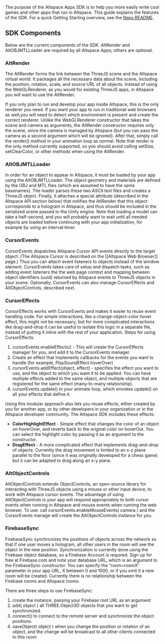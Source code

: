 The purpose of the Altspace Apps SDK is to help you more easily write cool games and other apps that run in Altspace.  This guide explains the features of the SDK. For a quick Getting Starting overview, see the [Repo README].

## SDK Components
Below are the current components of the SDK.  AltRender and AltOBJMTLLoader are required by all Altspace Apps; others are optional.

### AltRender
The AltRender forms the link between the ThreeJS scene and the Altspace virtual world.  It packages all the necessary data about the scene, including the position, rotation, scale, and source URL of all objects.  Instead of using the WebGLRenderer, as you would for existing ThreeJS apps, in Altspace you will want to use the AltRender.  

If you only plan to run and develop your app inside Altspace, this is the only renderer you need. If you want your app to run in traditional web browsers as well,you will need to detect which environment is present and create the correct renderer.  Unlike the WebGLRenderer constructor that takes the scene and camera as arguments, the AltRender constructor requires only the scene, since the camera is managed by Altspace (but you can pass the camera as a second argument which will be ignored).  After that, simply call the render() method in your animation loop as normal.   Note that render is the only method currently supported, so you should avoid calling setSize, setClearColor, or other methods when using the AltRender. 


### AltOBJMTLLoader
In order for an object to appear in Altspace, it must be loaded by your app using the AltOBJMTLLoader.  The object geometry and materials are defined by the OBJ and MTL files (which are assumed to have the same basenames).  The loader parses these two ASCII text files and creates a ThreeJS object.  Finally, it attaches a special attribute (described in the Altspace API section below) that notifies the AtlRender that this object corresponds to a hologram in Altspace, and thus should be included in the serialized scene passed to the Unity engine.  Note that loading a model can take a half-second, and you will probably want to wait until all needed objects are loaded before continuing with your app initialization, for example by using an interval timer.

### CursorEvents
CursorEvents dispatches Altspace Cursor API events directly to the target object. (The Altspace Cursor is described on the [[Altspace Web Browser]] page.)  Thus you can attach event listeners to objects instead of the window element.  CursorEvents takes care of setup and dispatch tasks, such as adding event listeners the the web page context and mapping between object identifiers (uuid) returned by Altspace events to ThreeJS objects in your scene.  Optionally, CursorEvents can also manage CursorEffects and AltObjectControls, described next.

### CursorEffects
CursorEffects works with CursorEvents and makes it easier to reuse event handling code.  For simple interactions, like a change-object-color hover effect, this might not be necessary, but for more complicated interactions like drag-and-drop it can be useful to isolate this logic in a separate file, instead of putting it inline with the rest of your application.  Steps for using CursorEffects:

1. cursorEvents.enableEffects() - This will create the CursorEffects manager for you, and add it to the CursorEvents manager.
2. Create an effect that implements callbacks for the events you want to handle (for example, PlaySoundEffect.hoverOver)
3. cursorEvents.addEffect(object, effect) - specifies the effect you want to use, and the object to which you want it to be applied.  You can have multiple effects added to the same object, and multiple objects that are registered for the same effect (many-to-many relationship).  
4. cursorEvents.update() in your animate loop, which envokes update() on all your effects that define it.

Using this modular approach also lets you reuse effects, either created by you for another app, or by other developers in your organization or in the Altspace developer community.  The Altspace SDK includes these effects:
* **ColorHighlightEffect** - Simple effect that changes the color of an object on hoverOver, and reverts back to the original color on hoverOut.  You can select the highlight color by passing it as an argument to the constructor.  
* **DragEffect** - A more complicated effect that implements drag-and-drop of objects.  Currently the drag movement is limited to an x-z plane parallel to the floor (since it was originally developed for a chess game) but it can be adapted to drag along an x-y plane.   

### AltObjectControls
AltObjectControls extends ObjectControls, an open-source library for interacting with ThreeJS objects using a mouse or other input device, to work with Altspace cursor events. The advantage of using AltObjectControls is your app will respond appropriately to both cursor events when running in Altspace and mouse events when running the web browser. To use: call cursorEvents.enableMouseEvents( camera ) and the CursorEvents manage will create the AltObjectControls instance for you.

### FirebaseSync
FirebaseSync synchronizes the positions of objects across the network so that if one user moves a hologram, all other users in the room will see the object in the new position.  Synchronization is currently done using the Firebase object database, so a  Firebase Account is required.  Sign up for free at Firebase.com and note your database URL, which is an argument to the FirebaseSync constructor.  You can specify the “room=roomX” parameter in your app URL, X between 0 and 1000, or if you omit it a new room will be created.  Currently there is no relationship between the Firebase rooms and Altspace rooms.  

There are three steps to use FirebaseSync: 

1. create the instance, passing your Firebase root URL as an argument
2. add( object ) all THREE.Object3D objects that you want to get synchronized.
3. connect() to connect to the remote server and synchronize the object positions.  
4. saveObject( object ) when you change the position or rotation of an object, and the change will be broadcast to all other clients connected to this room

[Repo README]: https://github.com/AltspaceVR/AltspaceSDK
